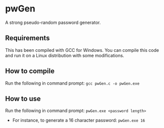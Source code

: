 # pwGen
A strong pseudo-random password generator.

## Requirements
This has been compiled with GCC for Windows. You can compile this code and run it on a Linux distribution with some modifications.

## How to compile
Run the following in command prompt: `gcc pwGen.c -o pwGen.exe`

## How to use
Run the following in command prompt: `pwGen.exe <password length>`
* For instance, to generate a 16 character password: `pwGen.exe 16`

